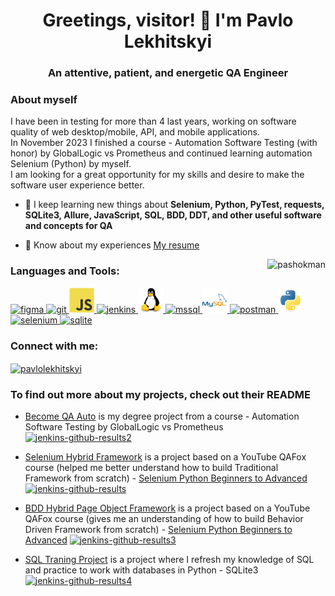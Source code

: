 <!--
**pashokman/pashokman** is a ✨ _special_ ✨ repository because its `README.md` (this file) appears on your GitHub profile.

Here are some ideas to get you started:

- 🔭 I’m currently working on ...
- 🌱 I’m currently learning ...
- 👯 I’m looking to collaborate on ...
- 🤔 I’m looking for help with ...
- 💬 Ask me about ...
- 📫 How to reach me: ...
- 😄 Pronouns: ...
- ⚡ Fun fact: ...
-->


<h1 align="center">Greetings, visitor! 👋 I'm Pavlo Lekhitskyi</h1>
<h3 align="center">An attentive, patient, and energetic QA Engineer</h3>

<h3>About myself</h3>
I have been in testing for more than 4 last years, working on software quality of web desktop/mobile, API, and mobile applications. <br>
In November 2023 I finished a course - Automation Software Testing (with honor) by GlobalLogic vs Prometheus and continued learning automation Selenium (Python) by myself.<br>
I am looking for a great opportunity for my skills and desire to make the software user experience better.<br>

- 🌱 I keep learning new things about **Selenium, Python, PyTest, requests, SQLite3, Allure, JavaScript, SQL, BDD, DDT, and other useful software and concepts for QA**

- 📄 Know about my experiences [My resume](https://drive.google.com/file/d/1LciUq8IDYBpBkenGOfP7E8fPpREWjMkH/view?usp=sharing)
<p><img align="right" src="https://github-readme-stats.vercel.app/api/top-langs?username=pashokman&show_icons=true&locale=en&layout=compact" alt="pashokman" /></p>


<h3 align="left">Languages and Tools:</h3>
<p align="left"> <a href="https://www.figma.com/" target="_blank" rel="noreferrer"> <img src="https://www.vectorlogo.zone/logos/figma/figma-icon.svg" alt="figma" width="40" height="40"/> </a> <a href="https://git-scm.com/" target="_blank" rel="noreferrer"> <img src="https://www.vectorlogo.zone/logos/git-scm/git-scm-icon.svg" alt="git" width="40" height="40"/> </a> <a href="https://developer.mozilla.org/en-US/docs/Web/JavaScript" target="_blank" rel="noreferrer"> <img src="https://raw.githubusercontent.com/devicons/devicon/master/icons/javascript/javascript-original.svg" alt="javascript" width="40" height="40"/> </a> <a href="https://www.jenkins.io" target="_blank" rel="noreferrer"> <img src="https://www.vectorlogo.zone/logos/jenkins/jenkins-icon.svg" alt="jenkins" width="40" height="40"/> </a> <a href="https://www.linux.org/" target="_blank" rel="noreferrer"> <img src="https://raw.githubusercontent.com/devicons/devicon/master/icons/linux/linux-original.svg" alt="linux" width="40" height="40"/> </a> <a href="https://www.microsoft.com/en-us/sql-server" target="_blank" rel="noreferrer"> <img src="https://www.svgrepo.com/show/303229/microsoft-sql-server-logo.svg" alt="mssql" width="40" height="40"/> </a> <a href="https://www.mysql.com/" target="_blank" rel="noreferrer"> <img src="https://raw.githubusercontent.com/devicons/devicon/master/icons/mysql/mysql-original-wordmark.svg" alt="mysql" width="40" height="40"/> </a> <a href="https://postman.com" target="_blank" rel="noreferrer"> <img src="https://www.vectorlogo.zone/logos/getpostman/getpostman-icon.svg" alt="postman" width="40" height="40"/> </a> <a href="https://www.python.org" target="_blank" rel="noreferrer"> <img src="https://raw.githubusercontent.com/devicons/devicon/master/icons/python/python-original.svg" alt="python" width="40" height="40"/> </a> <a href="https://www.selenium.dev" target="_blank" rel="noreferrer"> <img src="https://raw.githubusercontent.com/detain/svg-logos/780f25886640cef088af994181646db2f6b1a3f8/svg/selenium-logo.svg" alt="selenium" width="40" height="40"/> </a> <a href="https://www.sqlite.org/" target="_blank" rel="noreferrer"> <img src="https://www.vectorlogo.zone/logos/sqlite/sqlite-icon.svg" alt="sqlite" width="40" height="40"/> </a> </p>
<h3 align="left">Connect with me:</h3>
<p align="left">
<a href="https://www.linkedin.com/in/pavlolekhitskyi/" target="blank"><img align="center" src="https://raw.githubusercontent.com/rahuldkjain/github-profile-readme-generator/master/src/images/icons/Social/linked-in-alt.svg" alt="pavlolekhitskyi" height="30" width="40" /></a>
</p>

<h3>To find out more about my projects, check out their README</h3>

- <a href="https://github.com/pashokman/Become-QA-Auto">Become QA Auto</a> is my degree project from a course - Automation Software Testing by GlobalLogic vs Prometheus
<a href="https://ibb.co/4Vz3PRr"><img src="https://i.ibb.co/qrKVkYQ/jenkins-github-results2.png" alt="jenkins-github-results2" border="0" width="541" height="260"></a>

- <a href="https://github.com/pashokman/SeleniumHybridFramework">Selenium Hybrid Framework</a> is a project based on a YouTube QAFox course (helped me better understand how to build Traditional Framework from scratch) - <a href="https://www.youtube.com/watch?v=4fLblSQPBKY&list=PLsjUcU8CQXGEe8D7ZVJnANklJEHeqjBul&index=290">Selenium Python Beginners to Advanced</a>
<a href="https://ibb.co/bFC3m1r"><img src="https://i.ibb.co/r3zt0kZ/jenkins-github-results.png" alt="jenkins-github-results" border="0" width="541" height="260"></a>

- <a href="https://github.com/pashokman/BDDHybridPageObjectFramework">BDD Hybrid Page Object Framework</a> is a project based on a YouTube QAFox course (gives me an understanding of how to build Behavior Driven Framework from scratch) - <a href="https://www.youtube.com/watch?v=H3gsmURQQZg&list=PLsjUcU8CQXGEe8D7ZVJnANklJEHeqjBul&index=303">Selenium Python Beginners to Advanced</a>
<a href="https://ibb.co/r2jNnjH"><img src="https://i.ibb.co/yF97L9q/jenkins-github-results3.png" alt="jenkins-github-results3" border="0" width="541" height="260"></a>

- <a href="https://github.com/pashokman/sql_study_project">SQL Traning Project</a> is a project where I refresh my knowledge of SQL and practice to work with databases in Python - SQLite3</a>
<a href="https://ibb.co/GR8gDd5"><img src="https://i.ibb.co/RcsLKgD/jenkins-github-results4.png" alt="jenkins-github-results4" border="0" width="541" height="260"></a>
